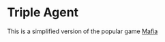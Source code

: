 # Triple Agent

This is a simplified version of the popular game [Mafia](https://en.wikipedia.org/wiki/Mafia_(party_game))
